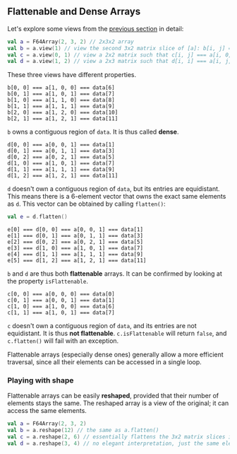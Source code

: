 ## Flattenable and Dense Arrays
Let's explore some views from the [previous section](views.md) in detail:
```kotlin
val a = F64Array(2, 3, 2) // 2x3x2 array
val b = a.view(1) // view the second 3x2 matrix slice of [a]: b[i, j] === a[1, i, j]
val c = a.view(0, 1) // view a 2x2 matrix such that c[i, j] === a[i, 0, j]
val d = a.view(1, 2) // view a 2x3 matrix such that d[i, i] === a[i, j, 1]
```

These three views have different properties.

    b[0, 0] === a[1, 0, 0] === data[6]
    b[0, 1] === a[1, 0, 1] === data[7]
    b[1, 0] === a[1, 1, 0] === data[8]
    b[1, 1] === a[1, 1, 1] === data[9]
    b[2, 0] === a[1, 2, 0] === data[10]
    b[2, 1] === a[1, 2, 1] === data[11]

`b` owns a contiguous region of `data`. It is thus called **dense**.

    d[0, 0] === a[0, 0, 1] === data[1]
    d[0, 1] === a[0, 1, 1] === data[3]
    d[0, 2] === a[0, 2, 1] === data[5]
    d[1, 0] === a[1, 0, 1] === data[7]
    d[1, 1] === a[1, 1, 1] === data[9]
    d[1, 2] === a[1, 2, 1] === data[11]

`d` doesn't own a contiguous region of `data`, but its entries are equidistant.
This means there is a 6-element vector that owns the exact same elements as `d`.
This vector can be obtained by calling `flatten()`:
```kotlin
val e = d.flatten()
```

    e[0] === d[0, 0] === a[0, 0, 1] === data[1]
    e[1] === d[0, 1] === a[0, 1, 1] === data[3]
    e[2] === d[0, 2] === a[0, 2, 1] === data[5]
    e[3] === d[1, 0] === a[1, 0, 1] === data[7]
    e[4] === d[1, 1] === a[1, 1, 1] === data[9]
    e[5] === d[1, 2] === a[1, 2, 1] === data[11]

`b` and `d` are thus both **flattenable** arrays. It can be confirmed by looking
at the property `isFlattenable`.

    c[0, 0] === a[0, 0, 0] === data[0]
    c[0, 1] === a[0, 0, 1] === data[1]
    c[1, 0] === a[1, 0, 0] === data[6]
    c[1, 1] === a[1, 0, 1] === data[7]

`c` doesn't own a contiguous region of `data`, and its entries are not equidistant.
It is thus **not flattenable**. `c.isFlattenable` will return `false`, and `c.flatten()`
will fail with an exception.

Flattenable arrays (especially dense ones) generally allow a more efficient traversal,
since all their elements can be accessed in a single loop.

### Playing with shape
Flattenable arrays can be easily **reshaped**, provided that their number of elements
stays the same. The reshaped array is a view of the original; it can access
the same elements.

```kotlin
val a = F64Array(2, 3, 2)
val b = a.reshape(12) // the same as a.flatten()
val c = a.reshape(2, 6) // essentially flattens the 3x2 matrix slices into 6-element vectors
val d = a.reshape(3, 4) // no elegant interpretation, just the same elements in the same order
```

